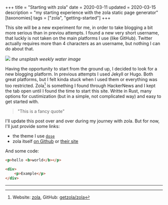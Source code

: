 +++
title = "Starting with zola"
date = 2020-03-11
updated = 2020-03-15
description = "my starting experience with the zola static page generator"
[taxonomies]
tags = ["zola", "getting-started"]
+++

This site will be a new experiment for me, in order to take blogging a bit more serious than in previou
attempts. I found a new very short username, that luckly is not taken on the main platforms I use (like GitHub).
Twitter actually requires more than 4 characters as an username, but nothing I can do about that.

![](https://source.unsplash.com/weekly?water)
*the unsplash weekly water image*

Having the opportunity to start from the ground up, I decided to look for a new blogging platform. In previous
attempts I used Jekyll or Hugo. Both great platforms, but I felt kinda stuck when I used them or everything was too restricted.
Zola[^zolawebsite] is something I found through HackerNews and I kept the tab open until I found the time to start this site. Writte in Rust,
many options for custimization (but in a simple, not complicated way) and easy to get started with.

> "This is a fancy quote"

I'll update this post over and over during my journey with zola. But for now, I'll just provide some links:

- the theme I use [`dose`](https://github.com/oltdaniel/dose)
- zola itself [on Github](https://github.com/getzola/zola) or [their site](https://www.getzola.org/)

And some code:

```html
<p>hello <b>world</b></p>

<div>
    <p>Example</p>
</div>
```

---

[^zolawebsite]: Website: [zola](https://getzola.org), GitHub: [getzola/zola](https://github.com/getzola/zola)